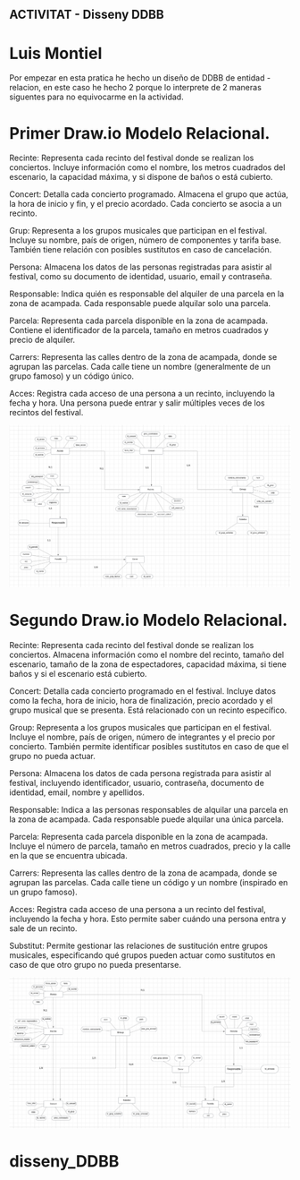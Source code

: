 ## ACTIVITAT - Disseny DDBB
# Luis Montiel

Por empezar en esta pratica he hecho un diseño de DDBB de entidad - relacion, en este caso he hecho 2 porque lo interprete de 2 maneras siguentes para no equivocarme en la actividad. 

# Primer Draw.io Modelo Relacional.

Recinte: Representa cada recinto del festival donde se realizan los conciertos. Incluye información como el nombre, los metros cuadrados del escenario, la capacidad máxima, y si dispone de baños o está cubierto.

Concert: Detalla cada concierto programado. Almacena el grupo que actúa, la hora de inicio y fin, y el precio acordado. Cada concierto se asocia a un recinto.

Grup: Representa a los grupos musicales que participan en el festival. Incluye su nombre, país de origen, número de componentes y tarifa base. También tiene relación con posibles sustitutos en caso de cancelación.

Persona: Almacena los datos de las personas registradas para asistir al festival, como su documento de identidad, usuario, email y contraseña.

Responsable: Indica quién es responsable del alquiler de una parcela en la zona de acampada. Cada responsable puede alquilar solo una parcela.

Parcela: Representa cada parcela disponible en la zona de acampada. Contiene el identificador de la parcela, tamaño en metros cuadrados y precio de alquiler.

Carrers: Representa las calles dentro de la zona de acampada, donde se agrupan las parcelas. Cada calle tiene un nombre (generalmente de un grupo famoso) y un código único.

Acces: Registra cada acceso de una persona a un recinto, incluyendo la fecha y hora. Una persona puede entrar y salir múltiples veces de los recintos del festival.

![Captura de Draw.io modelo relacional 1](capturas/model_1.png) 

# Segundo Draw.io Modelo Relacional.

Recinte: Representa cada recinto del festival donde se realizan los conciertos. Almacena información como el nombre del recinto, tamaño del escenario, tamaño de la zona de espectadores, capacidad máxima, si tiene baños y si el escenario está cubierto.

Concert: Detalla cada concierto programado en el festival. Incluye datos como la fecha, hora de inicio, hora de finalización, precio acordado y el grupo musical que se presenta. Está relacionado con un recinto específico.

Group: Representa a los grupos musicales que participan en el festival. Incluye el nombre, país de origen, número de integrantes y el precio por concierto. También permite identificar posibles sustitutos en caso de que el grupo no pueda actuar.

Persona: Almacena los datos de cada persona registrada para asistir al festival, incluyendo identificador, usuario, contraseña, documento de identidad, email, nombre y apellidos.

Responsable: Indica a las personas responsables de alquilar una parcela en la zona de acampada. Cada responsable puede alquilar una única parcela.

Parcela: Representa cada parcela disponible en la zona de acampada. Incluye el número de parcela, tamaño en metros cuadrados, precio y la calle en la que se encuentra ubicada.

Carrers: Representa las calles dentro de la zona de acampada, donde se agrupan las parcelas. Cada calle tiene un código y un nombre (inspirado en un grupo famoso).

Acces: Registra cada acceso de una persona a un recinto del festival, incluyendo la fecha y hora. Esto permite saber cuándo una persona entra y sale de un recinto.

Substitut: Permite gestionar las relaciones de sustitución entre grupos musicales, especificando qué grupos pueden actuar como sustitutos en caso de que otro grupo no pueda presentarse.

![Captura de Draw.io modelo relacional 2](capturas/model_2.png) 
# disseny_DDBB
